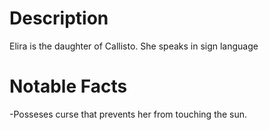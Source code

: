 # Description
Elira is the daughter of Callisto. She speaks in sign language

# Notable Facts
-Posseses curse that prevents her from touching the sun.